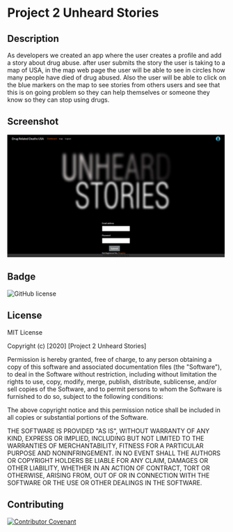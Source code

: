 # Project 2 Unheard Stories

## Description
As developers we created an app where the user creates a profile and add a story about drug abuse. after user submits the story the user is taking to a map of USA, in the map web page the user will be able to see in circles how many people have died of drug abused. Also the user will be able to click on the blue markers on the map to see stories from others users and see that this is on going problem so they can help themselves or someone they know so they can stop using drugs.

## Screenshot 
<img src ="./public/images/screenshot.png" width="500">

## Badge
![GitHub license](https://img.shields.io/badge/license-MIT-brightgreen)

## License

MIT License

Copyright (c) [2020] [Project 2 Unheard Stories]

Permission is hereby granted, free of charge, to any person obtaining a copy
of this software and associated documentation files (the "Software"), to deal
in the Software without restriction, including without limitation the rights
to use, copy, modify, merge, publish, distribute, sublicense, and/or sell
copies of the Software, and to permit persons to whom the Software is
furnished to do so, subject to the following conditions:

The above copyright notice and this permission notice shall be included in all
copies or substantial portions of the Software.

THE SOFTWARE IS PROVIDED "AS IS", WITHOUT WARRANTY OF ANY KIND, EXPRESS OR
IMPLIED, INCLUDING BUT NOT LIMITED TO THE WARRANTIES OF MERCHANTABILITY,
FITNESS FOR A PARTICULAR PURPOSE AND NONINFRINGEMENT. IN NO EVENT SHALL THE
AUTHORS OR COPYRIGHT HOLDERS BE LIABLE FOR ANY CLAIM, DAMAGES OR OTHER
LIABILITY, WHETHER IN AN ACTION OF CONTRACT, TORT OR OTHERWISE, ARISING FROM,
OUT OF OR IN CONNECTION WITH THE SOFTWARE OR THE USE OR OTHER DEALINGS IN THE
SOFTWARE.

## Contributing
[![Contributor Covenant](https://img.shields.io/badge/Contributor%20Covenant-v2.0%20adopted-ff69b4.svg)](code_of_conduct.md)